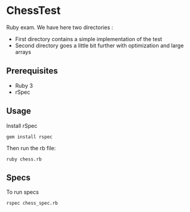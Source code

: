 # ChessTest

Ruby exam. 
We have here two directories :
- First directory contains a simple implementation of the test
- Second directory goes a little bit further with optimization and large arrays

## Prerequisites

- Ruby 3
- rSpec

## Usage

Install rSpec

    gem install rspec

Then run the rb file:

    ruby chess.rb
 
## Specs

To run specs

    rspec chess_spec.rb
